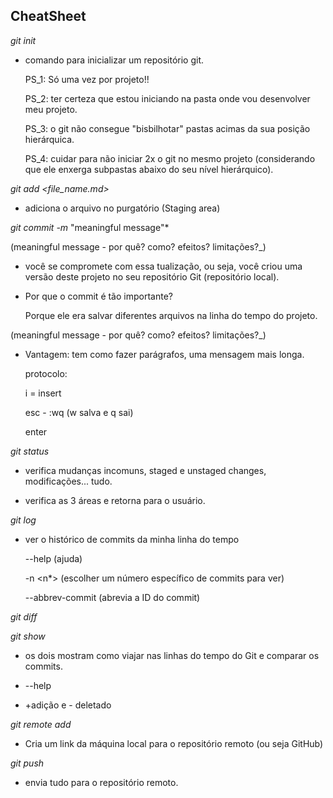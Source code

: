 ## CheatSheet

*git init* 

- comando para inicializar um repositório git. 
  
  PS_1: Só uma vez por projeto!!
  
  PS_2: ter certeza que estou iniciando na pasta onde vou desenvolver meu projeto.
  
  PS_3: o git não consegue "bisbilhotar" pastas acimas da sua posição hierárquica.
  
  PS_4: cuidar para não iniciar 2x o git no mesmo projeto (considerando que ele enxerga subpastas abaixo do seu nível hierárquico).

*git add <file_name.md>* 

- adiciona o arquivo no purgatório (Staging area)

*git commit -m* "meaningful message"* 

(meaningful message - por quê? como? efeitos? limitações?_)

- você se compromete com essa tualização, ou seja, você criou uma versão deste projeto no seu repositório Git (repositório local).

- Por que o commit é tão importante? 
  
  Porque ele era salvar diferentes arquivos na linha do tempo do projeto.

(meaningful message - por quê? como? efeitos? limitações?_)

- Vantagem: tem como fazer parágrafos, uma mensagem mais longa.
  
  protocolo: 
  
  i = insert
  
  esc - :wq (w salva e q sai)
  
  enter 

*git status* 

- verifica mudanças incomuns, staged e unstaged changes, modificações... tudo. 

- verifica as 3 áreas e retorna para o usuário.

*git log* 

- ver o histórico de commits da minha linha do tempo
  
  --help (ajuda)
  
  -n <n*> (escolher um número específico de commits para ver)
  
  --abbrev-commit (abrevia a ID do commit)

*git diff*

*git show* 

- os dois mostram como viajar nas linhas do tempo do Git e comparar os commits.

- --help

- +adição e - deletado <ID1> <ID2>

*git remote add* <name> <ssh>

- Cria um link da máquina local para o repositório remoto (ou seja GitHub)

*git push*

- envia tudo para o repositório remoto. 

